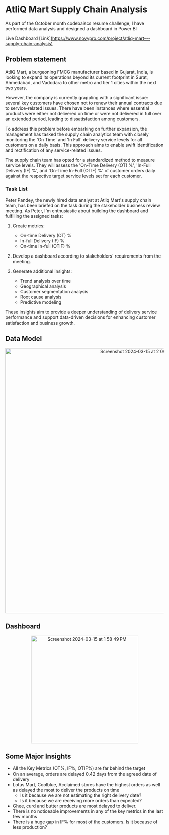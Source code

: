 # AtliQ Mart Supply Chain Analysis
As part of the October month codebaiscs resume challenge, I have performed data analysis and designed a dashboard in Power BI



Live Dashboard [Link][(https://www.novypro.com/project/atliq-mart---supply-chain-analysis)](https://www.novypro.com/blog_published/atilq-mart)


## Problem statement

AtliQ Mart, a burgeoning FMCG manufacturer based in Gujarat, India, is looking to expand its operations beyond its current footprint in Surat, Ahmedabad, and Vadodara to other metro and tier 1 cities within the next two years.

However, the company is currently grappling with a significant issue: several key customers have chosen not to renew their annual contracts due to service-related issues. There have been instances where essential products were either not delivered on time or were not delivered in full over an extended period, leading to dissatisfaction among customers.

To address this problem before embarking on further expansion, the management has tasked the supply chain analytics team with closely monitoring the 'On Time' and 'In Full' delivery service levels for all customers on a daily basis. This approach aims to enable swift identification and rectification of any service-related issues.

The supply chain team has opted for a standardized method to measure service levels. They will assess the 'On-Time Delivery (OT) %', 'In-Full Delivery (IF) %', and 'On-Time In-Full (OTIF) %' of customer orders daily against the respective target service levels set for each customer.


### Task List

Peter Pandey, the newly hired data analyst at Atliq Mart's supply chain team, has been briefed on the task during the stakeholder business review meeting. As Peter, I'm enthusiastic about building the dashboard and fulfilling the assigned tasks:

1. Create metrics: 
   - On-time Delivery (OT) %
   - In-full Delivery (IF) %
   - On-time In-full (OTIF) %

2. Develop a dashboard according to stakeholders' requirements from the meeting.

3. Generate additional insights:
   - Trend analysis over time
   - Geographical analysis
   - Customer segmentation analysis
   - Root cause analysis
   - Predictive modeling

These insights aim to provide a deeper understanding of delivery service performance and support data-driven decisions for enhancing customer satisfaction and business growth.


## Data Model 

<p align="center">
  <img width="842" alt="Screenshot 2024-03-15 at 2 00 23 PM" src="https://github.com/SpurthyRam/PowerBi-Project-1/assets/68895924/0d1ac0a9-58da-4abb-8703-cede99f75538">
</p>

## Dashboard 

<p align="center">
  <img width="341" alt="Screenshot 2024-03-15 at 1 58 49 PM" src="https://github.com/SpurthyRam/PowerBi-Project-1/assets/68895924/0d609579-dde4-4567-a297-7f4053d06b3e">
</p>

## Some Major Insights 

- All the Key Metrics (OT%, IF%, OTIF%) are far behind the target
- On an average, orders are delayed 0.42 days from the agreed date of delivery
- Lotus Mart, Coolblue, Acclaimed stores have the highest orders as well as delayed the most to deliver the products on time 
  - Is it because we are not estimating the right delivery date?
  - Is it because we are receiving more orders than expected?
- Ghee, curd and butter products are most delayed to deliver. 
- There is no noticeable improvements in any of the key metrics in the last few months
- There is a huge gap in IF% for most of the customers. Is it because of less production?
